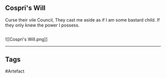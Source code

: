 ## Cospri's Will
Curse their vile Council,
They cast me aside as if I am some bastard child.
If they only knew the power I possess.
## 
![[Cospri's Will.png]]

---
## Tags
#Artefact